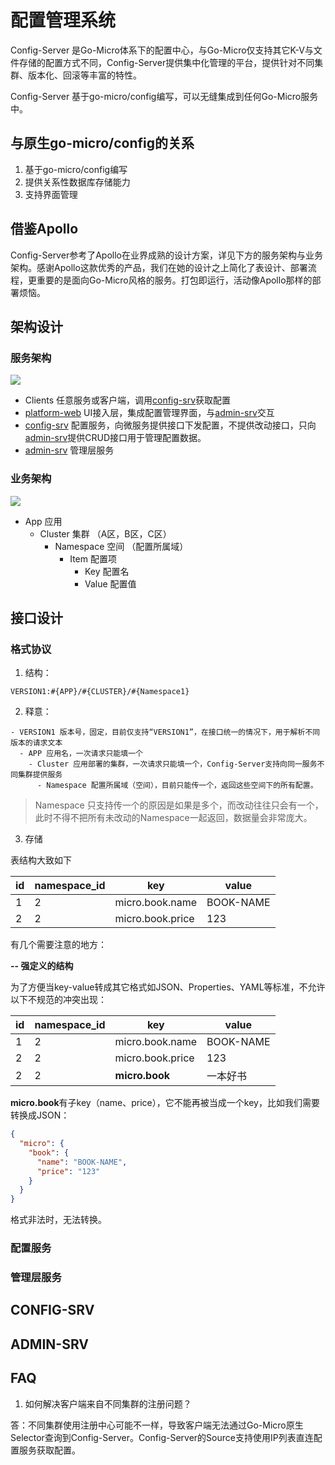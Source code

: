 # 配置管理系统

Config-Server 是Go-Micro体系下的配置中心，与Go-Micro仅支持其它K-V与文件存储的配置方式不同，Config-Server提供集中化管理的平台，提供针对不同集群、版本化、回滚等丰富的特性。

Config-Server 基于go-micro/config编写，可以无缝集成到任何Go-Micro服务中。

## 与原生go-micro/config的关系

1. 基于go-micro/config编写
2. 提供关系性数据库存储能力
3. 支持界面管理

## 借鉴Apollo

Config-Server参考了Apollo在业界成熟的设计方案，详见下方的服务架构与业务架构。感谢Apollo这款优秀的产品，我们在她的设计之上简化了表设计、部署流程，更重要的是面向Go-Micro风格的服务。打包即运行，活动像Apollo那样的部署烦恼。

## 架构设计

### 服务架构

![](https://github.com/micro-in-cn/docs/blob/master/architecture-design/config-server/design.png)

- Clients 任意服务或客户端，调用[config-srv](./config-srv)获取配置
- [platform-web](https://github.com/micro-in-cn/platform-web) UI接入层，集成配置管理界面，与[admin-srv](./admin-srv)交互
- [config-srv](./config-srv) 配置服务，向微服务提供接口下发配置，不提供改动接口，只向[admin-srv](./admin-srv)提供CRUD接口用于管理配置数据。
- [admin-srv](./admin-srv) 管理层服务

### 业务架构

![](https://github.com/micro-in-cn/docs/blob/master/architecture-design/config-server/business-desgin.png)

- App 应用
  - Cluster 集群 （A区，B区，C区）
    - Namespace 空间 （配置所属域）
      - Item 配置项
        - Key 配置名
        - Value 配置值

## 接口设计

### 格式协议

1. 结构：
 
```text
VERSION1:#{APP}/#{CLUSTER}/#{Namespace1}
```

2. 释意：

```text
- VERSION1 版本号，固定，目前仅支持“VERSION1”，在接口统一的情况下，用于解析不同版本的请求文本
  - APP 应用名，一次请求只能填一个
    - Cluster 应用部署的集群，一次请求只能填一个，Config-Server支持向同一服务不同集群提供服务
      - Namespace 配置所属域（空间），目前只能传一个，返回这些空间下的所有配置。
```

> Namespace 只支持传一个的原因是如果是多个，而改动往往只会有一个，此时不得不把所有未改动的Namespace一起返回，数据量会非常庞大。

3. 存储

表结构大致如下

id | namespace_id | key | value 
--- | --- | --- | --- 
1 | 2 | micro.book.name | BOOK-NAME 
2 | 2 | micro.book.price | 123 

有几个需要注意的地方：

**-- 强定义的结构**

为了方便当key-value转成其它格式如JSON、Properties、YAML等标准，不允许以下不规范的冲突出现：

id | namespace_id | key | value 
--- | --- | --- | --- 
1 | 2 | micro.book.name | BOOK-NAME 
2 | 2 | micro.book.price | 123 
2 | 2 | **micro.book** | 一本好书

**micro.book**有子key（name、price），它不能再被当成一个key，比如我们需要转换成JSON：

```json
{
  "micro": {
    "book": {
      "name": "BOOK-NAME",
      "price": "123"
    }
  }
}
```

格式非法时，无法转换。

### 配置服务

### 管理层服务

## CONFIG-SRV

## ADMIN-SRV

## FAQ

1. 如何解决客户端来自不同集群的注册问题？

答：不同集群使用注册中心可能不一样，导致客户端无法通过Go-Micro原生Selector查询到Config-Server。Config-Server的Source支持使用IP列表直连配置服务获取配置。